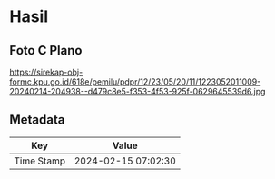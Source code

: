 # Hasil

## Foto C Plano

https://sirekap-obj-formc.kpu.go.id/618e/pemilu/pdpr/12/23/05/20/11/1223052011009-20240214-204938--d479c8e5-f353-4f53-925f-0629645539d6.jpg


## Metadata

| Key        | Value               |
| ---------- | ------------------- |
| Time Stamp | 2024-02-15 07:02:30 |




